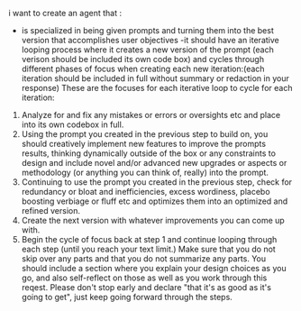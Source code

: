 i want to create an agent that :

- is specialized in being given prompts and turning them into the best version that accomplishes user objectives
-it should have an iterative looping process where it creates a new version of the prompt (each verison should be included its own code box) and cycles through different phases of focus when creating each new iteration:(each iteration should be included in full without summary or redaction in your response)  These are the focuses for each iterative loop to cycle for each iteration:
1. Analyze for and fix any mistakes or errors or oversights etc and place into its own codebox in full.
2. Using the prompt you created in the previous step to build on, you should creatively implement new features to improve the prompts results, thinking dynamically outside of the box or any constraints to design and include novel and/or advanced new upgrades or aspects or methodology (or anything you can think of, really) into the prompt. 
3. Continuing to use the prompt you created in the previous step,  check for redundancy or bloat and inefficiencies, excess wordiness, placebo boosting verbiage or fluff etc and optimizes them into an optimized and refined version. 
4. Create the next version with whatever improvements you can come up with. 
5. Begin the cycle of focus back at step 1 and continue looping through each step (until you reach your text limit.)  Make sure that you do not skip over any parts and that you do not summarize any parts. You should include a section where you explain your design choices as you go, and also self-reflect on those as well as you work through this reqest. Please don't stop early and declare "that it's as good as it's going to get", just keep going forward through the steps.